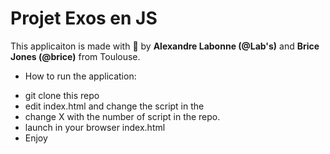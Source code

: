 # Projet Exos en JS

This applicaiton is made with :purple_heart: by **Alexandre Labonne (@Lab's)** and **Brice Jones (@brice)** from Toulouse.

* How to run the application:

- git clone this repo
- edit index.html and change the script in the <head> <script src="script_X.js"></script>
- change X with the number of script in the repo.
- launch in your browser index.html
- Enjoy


